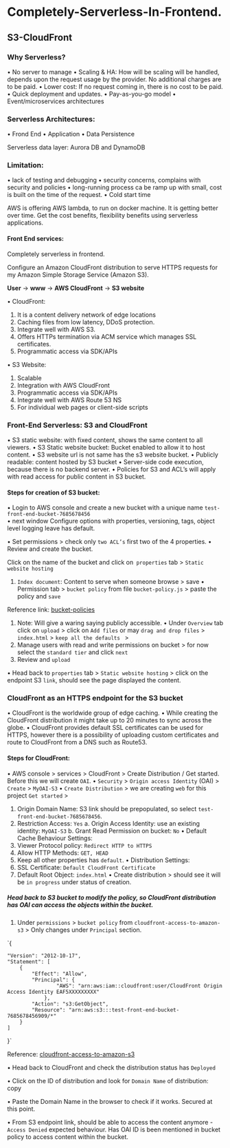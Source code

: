 # Completely-Serverless-In-Frontend.

## S3-CloudFront

### Why Serverless?
•	No server to manage
•	Scaling & HA: How will be scaling will be handled, depends upon the request usage by the provider. No additional charges are to be paid.
•	Lower cost: If no request coming in, there is no cost to be paid.
•	Quick deployment and updates.
•	Pay-as-you-go model
•	Event/microservices architectures

### Serverless Architectures:

•	Frond End
•	Application
•	Data Persistence

Serverless data layer: Aurora DB and DynamoDB

### Limitation:
•	lack of testing and debugging
•	security concerns, complains with security and policies
•	long-running process ca be ramp up with small, cost is built on the time of the request.
•	Cold start time


AWS is offering AWS lambda, to run on docker machine. It is getting better over time.
Get the cost benefits, flexibility benefits using serverless applications.


#### Front End services:

Completely serverless in frontend.

Configure an Amazon CloudFront distribution to serve HTTPS requests for my Amazon Simple Storage Service (Amazon S3).

**User** &rarr; **www** &rarr; **AWS CloudFront** &rarr; **S3 website**

•	CloudFront: 
1.	It is a content delivery network of edge locations
2.	Caching files from low latency, DDoS protection.
3.	Integrate well with AWS S3.
4.	Offers HTTPs termination via ACM service which manages SSL certificates.
5.	Programmatic access via SDK/APIs

•	S3 Website:
1.	Scalable
2.	Integration with AWS CloudFront
3.	Programmatic access via SDK/APIs
4.	Integrate well with AWS Route 53 NS
5.	For individual web pages or client-side scripts

### Front-End Serverless: S3 and CloudFront

•	S3 static website: with fixed content, shows the same content to all viewers.
•	S3 Static website bucket: Bucket enabled to allow it to host content.
•	S3 website url is not same has the s3 website bucket.
•	Publicly readable: content hosted by S3 bucket
•	Server-side code execution, because there is no backend server.
•	Policies for S3 and ACL’s will apply with read access for public content in S3 bucket.

#### Steps for creation of S3 bucket:

•	Login to AWS console and create a new bucket with a unique name `test-front-end-bucket-7685678456`  
•	next window Configure options with properties, versioning, tags, object level logging leave has default. 

•	Set permissions > check only `two ACL’s` first two of the 4 properties.
•	Review and create the bucket.

Click on the name of the bucket and click on` properties` tab > `Static website hosting`  
1.	`Index document`: Content to serve when someone browse > save
•	Permission tab > `bucket policy` from file `bucket-policy.js` > paste the policy and `save`

Reference link: [bucket-policies](https://docs.aws.amazon.com/AmazonS3/latest/dev/example-bucket-policies.html) 


1.	Note: Will give a waring saying publicly accessible.
•	Under `Overview` tab click on `upload` > click on `Add files`  or may `drag and drop files` >  `index.html`  >  `keep all the defaults ` > 
1.	 Manage users with read and write permissions on bucket > for now select the `standard tier` and click `next`
2.	Review and `upload` 

•	Head back to `properties` tab > `Static website hosting` > click on the endpoint S3 `link`, should see the page displayed the content.

### CloudFront as an HTTPS endpoint for the S3 bucket

•	CloudFront is the worldwide group of edge caching.
•	While creating the CloudFront distribution it might take up to 20 minutes to sync across the globe.
•	CloudFront provides default SSL certificates can be used for HTTPS, however there is a possibility of uploading custom certificates and route to CloudFront from a DNS such as Route53.

#### Steps for CloudFront:

•	AWS console > services > CloudFront > Create Distribution / Get started. Before this we will create `OAI`.
•	`Security`  > `Origin access Identity` (OAI) > `Create` > `MyOAI-S3`
•	`Create Distribution` > we are creating `web` for this project `Get started` > 
1.	Origin Domain Name: S3 link should be prepopulated, so select `test-front-end-bucket-7685678456`.
2.	Restriction Access: `Yes`
a.	Origin Access Identity: use an existing identity: `MyOAI-S3`
b.	Grant Read Permission on bucket: `No`
•	Default Cache Behaviour Settings:
1.	Viewer Protocol policy: `Redirect HTTP to HTTPS`
2.	Allow HTTP Methods: `GET, HEAD`
3.	Keep all other properties has `default`.
•	Distribution Settings:
1.	SSL Certificate: `Default CloudFront Certificate`
2.	Default Root Object: `index.html`
•	Create distribution > should see it will be `in progress` under status of creation.

##### Head back to S3 bucket to modify the policy, so CloudFront distribution has OAI can access the objects within the bucket.

1.	Under `permissions` > `bucket policy` from `cloudfront-access-to-amazon-s3` > 
Only changes under `Principal` section.

`{

    "Version": "2012-10-17",
    "Statement": [
        {
            "Effect": "Allow",
            "Principal": {
            		"AWS": "arn:aws:iam::cloudfront:user/CloudFront Origin Access Identity EAF5XXXXXXXXX"
		        },
            "Action": "s3:GetObject",
            "Resource": "arn:aws:s3:::test-front-end-bucket-7685678456909/*"
        }
    ]
    
}`

Reference: [cloudfront-access-to-amazon-s3](https://aws.amazon.com/premiumsupport/knowledge-center/cloudfront-access-to-amazon-s3/) 

•	Head back to CloudFront and check the distribution status has `Deployed`

•	Click on the ID of distribution and look for `Domain Name` of distribution: copy

•	Paste the Domain Name in the browser to check if it works. Secured at this point.

•	From S3 endpoint link, should be able to access the content anymore - `Access Denied` expected behaviour. Has OAI ID is been mentioned in bucket policy to access content within the bucket.
